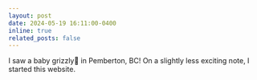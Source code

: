 ```yaml
---
layout: post
date: 2024-05-19 16:11:00-0400
inline: true
related_posts: false
---
```


I saw a baby grizzly🐻 in Pemberton, BC! On a slightly less exciting note, I started this website.
